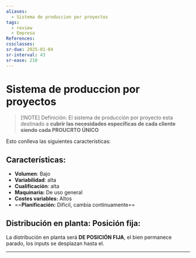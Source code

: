```yaml
---
aliases:
  - Sistema de produccion por proyectos
tags:
  - review
  - Empresa
References: 
cssclasses:
sr-due: 2025-01-04
sr-interval: 43
sr-ease: 210
---
```

# Sistema de produccion por proyectos


> [!NOTE] Definición: 
> El sistema de producción por proyecto esta destinado a **cubrir las necesidades específicas de cada cliente siendo cada PROUCRTO ÚNICO**

Esto conlleva las siguientes características:
## Características:

+ **Volumen**: Bajo
+ **Variabilidad**: alta
+ **Cualificación**: alta
+ **Maquinaria:** De uso general 
+ **Costes variables:** Altos 
+ ==**Planificación:** Dificil, cambia continuamente==

## Distribución en planta: Posición fija:
La distribución en planta será **DE POSICIÓN FIJA**, el bien permanece parado, los inputs se desplazan hasta el.
***
